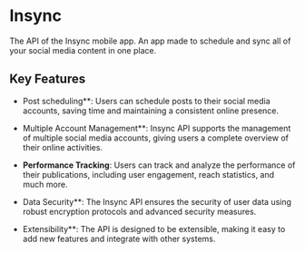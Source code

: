 # Insync
The API of the Insync mobile app. An app made to schedule and sync all of your social media content in one place.
## Key Features

- Post scheduling**: Users can schedule posts to their social media accounts, saving time and maintaining a consistent online presence.

- Multiple Account Management**: Insync API supports the management of multiple social media accounts, giving users a complete overview of their online activities.

- **Performance Tracking**: Users can track and analyze the performance of their publications, including user engagement, reach statistics, and much more.

- Data Security**: The Insync API ensures the security of user data using robust encryption protocols and advanced security measures.

- Extensibility**: The API is designed to be extensible, making it easy to add new features and integrate with other systems.
